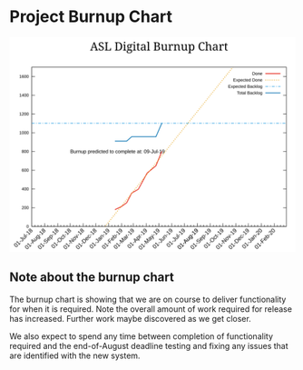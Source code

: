 # Project Burnup Chart
![Burnup Chart](graphs/burnup08052019.svg)

## Note about the burnup chart
The burnup chart is showing that we are on course to deliver functionality for when it is required. Note the overall amount of work required for release has increased. Further work maybe discovered as we get closer.

We also expect to spend any time between completion of functionality required and the end-of-August deadline testing and fixing any issues that are identified with the new system.
